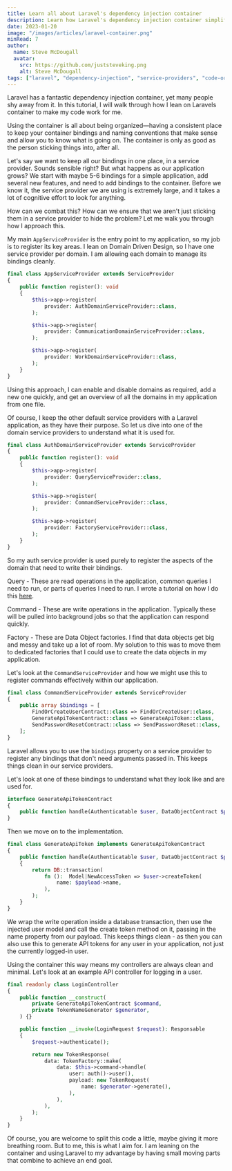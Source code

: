 ```yaml
---
title: Learn all about Laravel's dependency injection container
description: Learn how Laravel's dependency injection container simplifies code organization and optimization for efficient Laravel applications
date: 2023-01-20
image: "/images/articles/laravel-container.png"
minRead: 7
author:
  name: Steve McDougall
  avatar:
    src: https://github.com/juststeveking.png
    alt: Steve McDougall
tags: ["laravel", "dependency-injection", "service-providers", "code-organization"]
---
```


Laravel has a fantastic dependency injection container, yet many people shy away from it. In this tutorial, I will walk through how I lean on Laravels container to make my code work for me.

Using the container is all about being organized—having a consistent place to keep your container bindings and naming conventions that make sense and allow you to know what is going on. The container is only as good as the person sticking things into, after all.

Let's say we want to keep all our bindings in one place, in a service provider. Sounds sensible right? But what happens as our application grows? We start with maybe 5-6 bindings for a simple application, add several new features, and need to add bindings to the container. Before we know it, the service provider we are using is extremely large, and it takes a lot of cognitive effort to look for anything.

How can we combat this? How can we ensure that we aren't just sticking them in a service provider to hide the problem? Let me walk you through how I approach this.

My main `AppServiceProvider` is the entry point to my application, so my job is to register its key areas. I lean on Domain Driven Design, so I have one service provider per domain. I am allowing each domain to manage its bindings cleanly.

```php
final class AppServiceProvider extends ServiceProvider
{
	public function register(): void
	{
		$this->app->register(
			provider: AuthDomainServiceProvider::class,
		);

		$this->app->register(
			provider: CommunicationDomainServiceProvider::class,
		);

		$this->app->register(
			provider: WorkDomainServiceProvider::class,
		);
	}
}
```

Using this approach, I can enable and disable domains as required, add a new one quickly, and get an overview of all the domains in my application from one file.

Of course, I keep the other default service providers with a Laravel application, as they have their purpose. So let us dive into one of the domain service providers to understand what it is used for.

```php
final class AuthDomainServiceProvider extends ServiceProvider
{
	public function register(): void
	{
		$this->app->register(
			provider: QueryServiceProvider::class,
		);

		$this->app->register(
			provider: CommandServiceProvider::class,
		);

		$this->app->register(
			provider: FactoryServiceProvider::class,
		);
	}
}
```

So my auth service provider is used purely to register the aspects of the domain that need to write their bindings.

Query - These are read operations in the application, common queries I need to run, or parts of queries I need to run. I wrote a tutorial on how I do this [here](https://laravel-news.com/effective-eloquent).

Command - These are write operations in the application. Typically these will be pulled into background jobs so that the application can respond quickly.

Factory - These are Data Object factories. I find that data objects get big and messy and take up a lot of room. My solution to this was to move them to dedicated factories that I could use to create the data objects in my application.

Let's look at the `CommandServiceProvider` and how we might use this to register commands effectively within our application.

```php
final class CommandServiceProvider extends ServiceProvider
{
	public array $bindings = [
		FindOrCreateUserContract::class => FindOrCreateUser::class,
		GenerateApiTokenContract::class => GenerateApiToken::class,
		SendPasswordResetContract::class => SendPasswordReset::class,
	];
}
```

Laravel allows you to use the `bindings` property on a service provider to register any bindings that don't need arguments passed in. This keeps things clean in our service providers.

Let's look at one of these bindings to understand what they look like and are used for.

```php
interface GenerateApiTokenContract
{
	public function handle(Authenticatable $user, DataObjectContract $payload): Model|NewAccessToken;
}
```

Then we move on to the implementation.

```php
final class GenerateApiToken implements GenerateApiTokenContract
{
	public function handle(Authenticatable $user, DataObjectContract $payload): Model|NewAccessToken
	{
		return DB::transaction(
			fn ():  Model|NewAccessToken => $user->createToken(
				name: $payload->name,
			),
		);
	}
}
```

We wrap the write operation inside a database transaction, then use the injected user model and call the create token method on it, passing in the name property from our payload. This keeps things clean - as then you can also use this to generate API tokens for any user in your application, not just the currently logged-in user.

Using the container this way means my controllers are always clean and minimal. Let's look at an example API controller for logging in a user.

```php
final readonly class LoginController
{
	public function __construct(
		private GenerateApiTokenContract $command,
		private TokenNameGenerator $generator,
	) {}

	public function __invoke(LoginRequest $request): Responsable
	{
		$request->authenticate();

		return new TokenResponse(
			data: TokenFactory::make(
				data: $this->command->handle(
					user: auth()->user(),
					payload: new TokenRequest(
						name: $generator->generate(),
					),
				),
			),
		);
	}
}
```

Of course, you are welcome to split this code a little, maybe giving it more breathing room. But to me, this is what I aim for. I am leaning on the container and using Laravel to my advantage by having small moving parts that combine to achieve an end goal.
